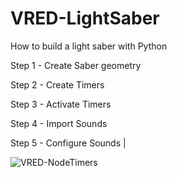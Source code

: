 # VRED-LightSaber
How to build a light saber with Python

Step 1 - Create Saber geometry

Step 2 - Create Timers

Step 3 - Activate Timers

Step 4 - Import Sounds

Step 5 - Configure Sounds |

![VRED-NodeTimers](https://user-images.githubusercontent.com/39199224/143587080-561d6234-1f4e-4cf7-9017-ccd60820094d.gif)
